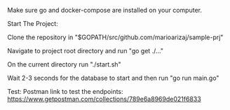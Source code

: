 Make sure go and docker-compose are installed on your computer.

Start The Project:

Clone the repository in "$GOPATH/src/github.com/marioarizaj/sample-prj"

Navigate to project root directory and run "go get ./..."

On the current directory run "./start.sh"

Wait 2-3 seconds for the database to start and then run "go run main.go"


Test:
Postman link to test the endpoints: https://www.getpostman.com/collections/789e6a8969de021f6833

